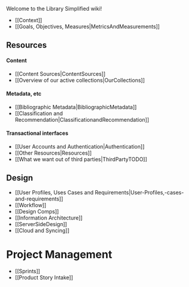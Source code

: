 Welcome to the Library Simplified wiki!

* [[Context]]
* [[Goals, Objectives, Measures|MetricsAndMeasurements]]

## Resources
#### Content
* [[Content Sources|ContentSources]]
* [[Overview of our active collections|OurCollections]]

#### Metadata, etc
* [[Bibliographic Metadata|BibliographicMetadata]]
* [[Classification and Recommendation|ClassificationandRecommendation]]

#### Transactional interfaces
* [[User Accounts and Authentication|Authentication]]
* [[Other Resources|Resources]]
* [[What we want out of third parties|ThirdPartyTODO]]

## Design
* [[User Profiles, Uses Cases and Requirements|User-Profiles,-cases-and-requirements]]
* [[Workflow]]
* [[Design Comps]]
* [[Information Architecture]]
* [[ServerSideDesign]]
* [[Cloud and Syncing]]

# Project Management
* [[Sprints]]
* [[Product Story Intake]]
